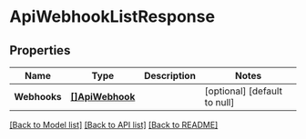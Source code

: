 # ApiWebhookListResponse

## Properties
Name | Type | Description | Notes
------------ | ------------- | ------------- | -------------
**Webhooks** | [**[]ApiWebhook**](apiWebhook.md) |  | [optional] [default to null]

[[Back to Model list]](../README.md#documentation-for-models) [[Back to API list]](../README.md#documentation-for-api-endpoints) [[Back to README]](../README.md)


